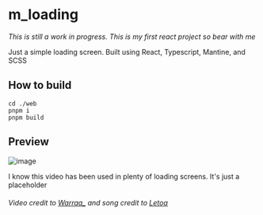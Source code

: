 # m_loading

*This is still a work in progress. This is my first react project so bear with me*

Just a simple loading screen. Built using React, Typescript, Mantine, and SCSS

## How to build
```
cd ./web
pnpm i
pnpm build
```

## Preview
![image](https://github.com/MafewTM/m_loading/assets/22198949/da4b1765-6661-41ab-8c80-50292954a07b)

I know this video has been used in plenty of loading screens. It's just a placeholder
###### *Video credit to [Warraa_](https://www.youtube.com/watch?v=DAQYMyzE8ww) and song credit to [Letoa](https://www.youtube.com/watch?v=BV8dYT-faFM)*
